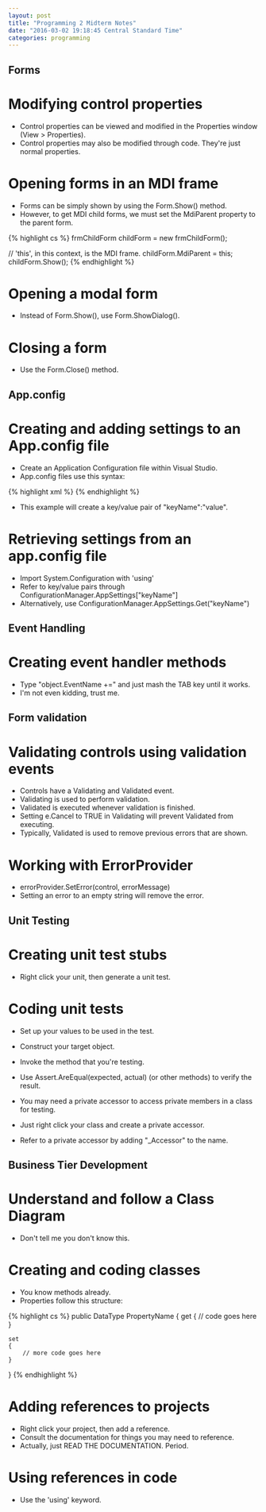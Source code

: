 ```yaml
---
layout: post
title: "Programming 2 Midterm Notes"
date: "2016-03-02 19:18:45 Central Standard Time"
categories: programming
---
```

Forms
-----

Modifying control properties
============================

* Control properties can be viewed and modified in the Properties window (View > Properties).
* Control properties may also be modified through code. They're just normal properties.

Opening forms in an MDI frame
=============================

* Forms can be simply shown by using the Form.Show() method.
* However, to get MDI child forms, we must set the MdiParent property to the parent form.

{% highlight cs %}
frmChildForm childForm = new frmChildForm();

// 'this', in this context, is the MDI frame.
childForm.MdiParent = this;
childForm.Show();
{% endhighlight %}

Opening a modal form
====================

* Instead of Form.Show(), use Form.ShowDialog().

Closing a form
==============

* Use the Form.Close() method.

App.config
----------

Creating and adding settings to an App.config file
==================================================

* Create an Application Configuration file within Visual Studio.
* App.config files use this syntax:

{% highlight xml %}
<configuration>
	<appSettings>
		<add key="keyName" value="value"/>
	</appSettings>
</configuration>
{% endhighlight %}

* This example will create a key/value pair of "keyName":"value".

Retrieving settings from an app.config file
===========================================

* Import System.Configuration with 'using'
* Refer to key/value pairs through ConfigurationManager.AppSettings["keyName"]
* Alternatively, use ConfigurationManager.AppSettings.Get("keyName")

Event Handling
--------------

Creating event handler methods
==============================

* Type "object.EventName +=" and just mash the TAB key until it works.
* I'm not even kidding, trust me.

Form validation
---------------

Validating controls using validation events
===========================================

* Controls have a Validating and Validated event.
* Validating is used to perform validation.
* Validated is executed whenever validation is finished.
* Setting e.Cancel to TRUE in Validating will prevent Validated from executing.
* Typically, Validated is used to remove previous errors that are shown.

Working with ErrorProvider
==========================

* errorProvider.SetError(control, errorMessage)
* Setting an error to an empty string will remove the error.

Unit Testing
------------

Creating unit test stubs
========================

* Right click your unit, then generate a unit test.

Coding unit tests
=================

* Set up your values to be used in the test.
* Construct your target object.
* Invoke the method that you're testing.
* Use Assert.AreEqual(expected, actual) (or other methods) to verify the result.

* You may need a private accessor to access private members in a class for testing.
* Just right click your class and create a private accessor.
* Refer to a private accessor by adding "_Accessor" to the name.

Business Tier Development
-------------------------

Understand and follow a Class Diagram
=====================================

* Don't tell me you don't know this.

Creating and coding classes
===========================

* You know methods already.
* Properties follow this structure:

{% highlight cs %}
public DataType PropertyName
{
	get
	{
		// code goes here
	}

	set
	{
		// more code goes here
	}
}
{% endhighlight %}

Adding references to projects
=============================

* Right click your project, then add a reference.
* Consult the documentation for things you may need to reference.
* Actually, just READ THE DOCUMENTATION. Period.

Using references in code
========================

* Use the 'using' keyword.

